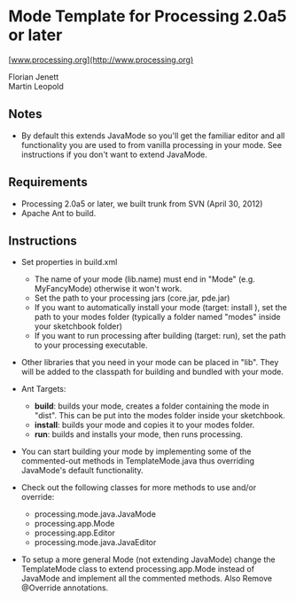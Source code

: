 Mode Template for Processing 2.0a5 or later
===========================================

[www.processing.org](http://www.processing.org)

Florian Jenett<br />
Martin Leopold

Notes
-----
* By default this extends JavaMode so you'll get the familiar editor and all functionality you are used to from vanilla processing in your mode. See instructions if you don't want to extend JavaMode.

Requirements
------------
* Processing 2.0a5 or later, we built trunk from SVN (April 30, 2012)
* Apache Ant to build.

Instructions
------------
* Set properties in build.xml
    * The name of your mode (lib.name) must end in "Mode" (e.g. MyFancyMode) otherwise it won't work.
    * Set the path to your processing jars (core.jar, pde.jar)
    * If you want to automatically install your mode (target: install ), set the path to your modes folder (typically a folder named "modes" inside your sketchbook folder)
    * If you want to run processing after building (target: run), set the path to your processing executable.

* Other libraries that you need in your mode can be placed in "lib". They will be added to the classpath for building and bundled with your mode.

* Ant Targets:
    * **build**: builds your mode, creates a folder containing the mode in "dist". This can be put into the modes folder inside your sketchbook.
    * **install**: builds your mode and copies it to your modes folder.
    * **run**: builds and installs your mode, then runs processing.

* You can start building your mode by implementing some of the commented-out methods in TemplateMode.java thus overriding JavaMode's default functionality.

* Check out the following classes for more methods to use and/or override:
    * processing.mode.java.JavaMode
    * processing.app.Mode
    * processing.app.Editor
    * processing.mode.java.JavaEditor

* To setup a more general Mode (not extending JavaMode) change the TemplateMode class to extend processing.app.Mode instead of JavaMode and implement all the commented methods. Also Remove @Override annotations.